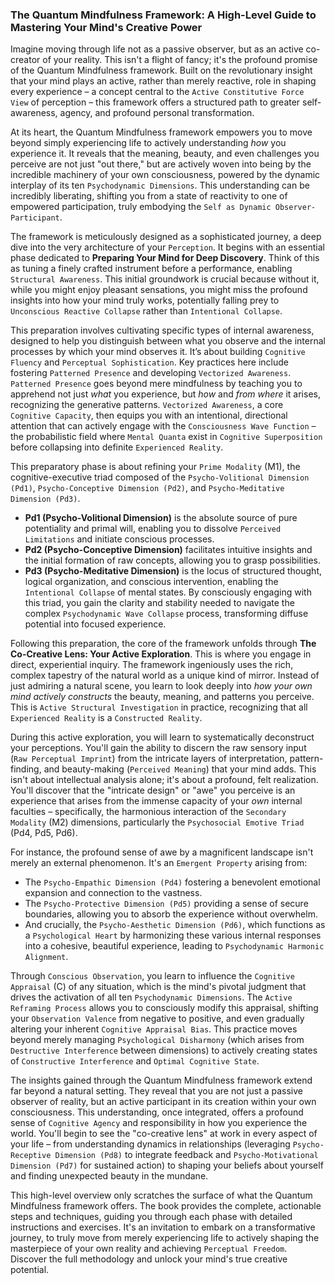 ### The Quantum Mindfulness Framework: A High-Level Guide to Mastering Your Mind's Creative Power

Imagine moving through life not as a passive observer, but as an active co-creator of your reality. This isn't a flight of fancy; it's the profound promise of the Quantum Mindfulness framework. Built on the revolutionary insight that your mind plays an active, rather than merely reactive, role in shaping every experience – a concept central to the `Active Constitutive Force View` of perception – this framework offers a structured path to greater self-awareness, agency, and profound personal transformation.

At its heart, the Quantum Mindfulness framework empowers you to move beyond simply experiencing life to actively understanding *how* you experience it. It reveals that the meaning, beauty, and even challenges you perceive are not just "out there," but are actively woven into being by the incredible machinery of your own consciousness, powered by the dynamic interplay of its ten `Psychodynamic Dimensions`. This understanding can be incredibly liberating, shifting you from a state of reactivity to one of empowered participation, truly embodying the `Self as Dynamic Observer-Participant`.

The framework is meticulously designed as a sophisticated journey, a deep dive into the very architecture of your `Perception`. It begins with an essential phase dedicated to **Preparing Your Mind for Deep Discovery**. Think of this as tuning a finely crafted instrument before a performance, enabling `Structural Awareness`. This initial groundwork is crucial because without it, while you might enjoy pleasant sensations, you might miss the profound insights into how your mind truly works, potentially falling prey to `Unconscious Reactive Collapse` rather than `Intentional Collapse`.

This preparation involves cultivating specific types of internal awareness, designed to help you distinguish between what you observe and the internal processes by which your mind observes it. It’s about building `Cognitive Fluency` and `Perceptual Sophistication`. Key practices here include fostering `Patterned Presence` and developing `Vectorized Awareness`. `Patterned Presence` goes beyond mere mindfulness by teaching you to apprehend not just *what* you experience, but *how* and *from where* it arises, recognizing the generative patterns. `Vectorized Awareness`, a core `Cognitive Capacity`, then equips you with an intentional, directional attention that can actively engage with the `Consciousness Wave Function` – the probabilistic field where `Mental Quanta` exist in `Cognitive Superposition` before collapsing into definite `Experienced Reality`.

This preparatory phase is about refining your `Prime Modality` (M1), the cognitive-executive triad composed of the `Psycho-Volitional Dimension (Pd1)`, `Psycho-Conceptive Dimension (Pd2)`, and `Psycho-Meditative Dimension (Pd3)`.
*   **Pd1 (Psycho-Volitional Dimension)** is the absolute source of pure potentiality and primal will, enabling you to dissolve `Perceived Limitations` and initiate conscious processes.
*   **Pd2 (Psycho-Conceptive Dimension)** facilitates intuitive insights and the initial formation of raw concepts, allowing you to grasp possibilities.
*   **Pd3 (Psycho-Meditative Dimension)** is the locus of structured thought, logical organization, and conscious intervention, enabling the `Intentional Collapse` of mental states. By consciously engaging with this triad, you gain the clarity and stability needed to navigate the complex `Psychodynamic Wave Collapse` process, transforming diffuse potential into focused experience.

Following this preparation, the core of the framework unfolds through **The Co-Creative Lens: Your Active Exploration**. This is where you engage in direct, experiential inquiry. The framework ingeniously uses the rich, complex tapestry of the natural world as a unique kind of mirror. Instead of just admiring a natural scene, you learn to look deeply into *how your own mind actively constructs* the beauty, meaning, and patterns you perceive. This is `Active Structural Investigation` in practice, recognizing that all `Experienced Reality` is a `Constructed Reality`.

During this active exploration, you will learn to systematically deconstruct your perceptions. You'll gain the ability to discern the raw sensory input (`Raw Perceptual Imprint`) from the intricate layers of interpretation, pattern-finding, and beauty-making (`Perceived Meaning`) that your mind adds. This isn't about intellectual analysis alone; it's about a profound, felt realization. You'll discover that the "intricate design" or "awe" you perceive is an experience that arises from the immense capacity of your *own* internal faculties – specifically, the harmonious interaction of the `Secondary Modality` (M2) dimensions, particularly the `Psychosocial Emotive Triad` (Pd4, Pd5, Pd6).

For instance, the profound sense of awe by a magnificent landscape isn't merely an external phenomenon. It's an `Emergent Property` arising from:
*   The `Psycho-Empathic Dimension (Pd4)` fostering a benevolent emotional expansion and connection to the vastness.
*   The `Psycho-Protective Dimension (Pd5)` providing a sense of secure boundaries, allowing you to absorb the experience without overwhelm.
*   And crucially, the `Psycho-Aesthetic Dimension (Pd6)`, which functions as a `Psychological Heart` by harmonizing these various internal responses into a cohesive, beautiful experience, leading to `Psychodynamic Harmonic Alignment`.

Through `Conscious Observation`, you learn to influence the `Cognitive Appraisal` (C) of any situation, which is the mind's pivotal judgment that drives the activation of all ten `Psychodynamic Dimensions`. The `Active Reframing Process` allows you to consciously modify this appraisal, shifting your `Observation Valence` from negative to positive, and even gradually altering your inherent `Cognitive Appraisal Bias`. This practice moves beyond merely managing `Psychological Disharmony` (which arises from `Destructive Interference` between dimensions) to actively creating states of `Constructive Interference` and `Optimal Cognitive State`.

The insights gained through the Quantum Mindfulness framework extend far beyond a natural setting. They reveal that you are not just a passive observer of reality, but an active participant in its creation within your own consciousness. This understanding, once integrated, offers a profound sense of `Cognitive Agency` and responsibility in how you experience the world. You'll begin to see the "co-creative lens" at work in every aspect of your life – from understanding dynamics in relationships (leveraging `Psycho-Receptive Dimension (Pd8)` to integrate feedback and `Psycho-Motivational Dimension (Pd7)` for sustained action) to shaping your beliefs about yourself and finding unexpected beauty in the mundane.

This high-level overview only scratches the surface of what the Quantum Mindfulness framework offers. The book provides the complete, actionable steps and techniques, guiding you through each phase with detailed instructions and exercises. It's an invitation to embark on a transformative journey, to truly move from merely experiencing life to actively shaping the masterpiece of your own reality and achieving `Perceptual Freedom`. Discover the full methodology and unlock your mind's true creative potential.